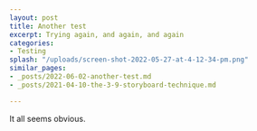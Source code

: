 ```yaml
---
layout: post
title: Another test
excerpt: Trying again, and again, and again
categories:
- Testing
splash: "/uploads/screen-shot-2022-05-27-at-4-12-34-pm.png"
similar_pages:
- _posts/2022-06-02-another-test.md
- _posts/2021-04-10-the-3-9-storyboard-technique.md

---
```

It all seems obvious.